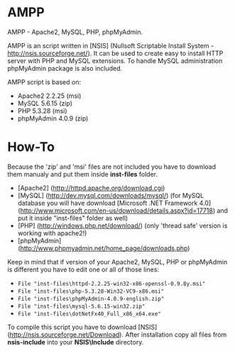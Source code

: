 AMPP
====

AMPP - Apache2, MySQL, PHP, phpMyAdmin.

AMPP is an script written in [NSIS] (Nullsoft Scriptable Install System - http://nsis.sourceforge.net/).
It can be used to create easy to install HTTP server with PHP and MySQL extensions. To handle MySQL administration phpMyAdmin package is also included.

AMPP script is based on:
* Apache2 2.2.25 (msi)
* MySQL 5.6.15 (zip)
* PHP 5.3.28 (msi)
* phpMyAdmin 4.0.9 (zip)

How-To
======

Because the 'zip' and 'msi' files are not included you have to download them manualy and put them inside **inst-files** folder.
* [Apache2] (http://httpd.apache.org/download.cgi)
* [MySQL] (http://dev.mysql.com/downloads/mysql/) (for MySQL database you will have download [Microsoft .NET Framework 4.0] (http://www.microsoft.com/en-us/download/details.aspx?id=17718) and put it inside "inst-files" folder as well)
* [PHP] (http://windows.php.net/download/) (only 'thread safe' version is working with apache2!)
* [phpMyAdmin] (http://www.phpmyadmin.net/home_page/downloads.php)


Keep in mind that if version of your Apache2, MySQL, PHP or phpMyAdmin is different you have to edit one or all of those lines:
* `File "inst-files\httpd-2.2.25-win32-x86-openssl-0.9.8y.msi"`
* `File "inst-files\php-5.3.28-Win32-VC9-x86.msi"`
* `File "inst-files\phpMyAdmin-4.0.9-english.zip"`
* `File "inst-files\mysql-5.6.15-win32.zip"`
* `File "inst-files\dotNetFx40_Full_x86_x64.exe"`

To compile this script you have to download [NSIS] (http://nsis.sourceforge.net/Download). After installation copy all files from **nsis-include** into your **NSIS\Include** directory.
